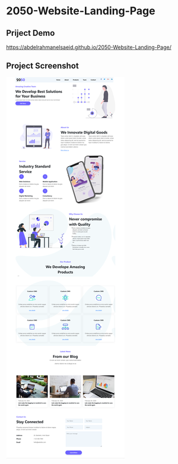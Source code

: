 # 2050-Website-Landing-Page
## Priject Demo 
https://abdelrahmanelsaeid.github.io/2050-Website-Landing-Page/
## Project Screenshot
![](https://github.com/AbdelrahmanElsaeid/2050-Website-Landing-Page/blob/main/screenshots.png)
